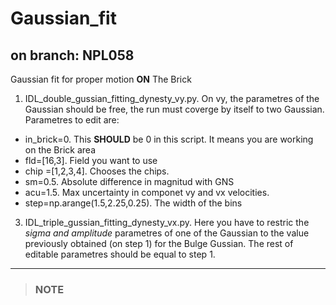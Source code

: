 # Gaussian_fit
## on branch: NPL058


Gaussian fit for proper motion __ON__ The Brick

1. IDL_double_gussian_fitting_dynesty_vy.py. On vy, the parametres of the Gaussian should be free, the run must coverge by itself to two Gaussian.
Parametres to edit are:
* in_brick=0. This __SHOULD__ be 0 in this script. It means you are working on the Brick area
* fld=[16,3]. Field you want to use
* chip =[1,2,3,4]. Chooses the chips. 
* sm=0.5. Absolute difference in magnitud with GNS
* acu=1.5. Max uncertainty in componet vy and vx velocities.
* step=np.arange(1.5,2.25,0.25). The width of the bins

3.  IDL_triple_gussian_fitting_dynesty_vx.py. Here you have to restric the *sigma and amplitude* parametres of one of the Gaussian to the value previously obtained (on step 1) for the Bulge Gussian. The rest of editable parametres should be equal to step 1. 
___
> ### NOTE



